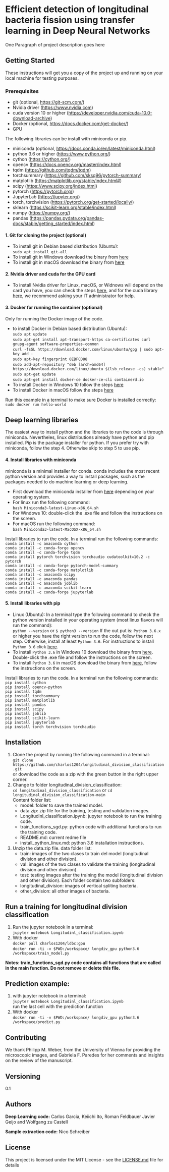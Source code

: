 # Efficient detection of longitudinal bacteria fission using transfer learning in Deep Neural Networks

One Paragraph of project description goes here

## Getting Started
These instructions will get you a copy of the project up and running on your local machine for testing purposes.

### Prerequisites
* git (optional, https://git-scm.com/)
* Nvidia driver (https://www.nvidia.com)
* cuda version 10 or higher (https://developer.nvidia.com/cuda-10.0-download-archive)
* Docker (optional, https://docs.docker.com/get-docker/)
* GPU

The following libraries can be install with miniconda or pip.
* miniconda (optional, https://docs.conda.io/en/latest/miniconda.html)
* python 3.6 or higher (https://www.python.org/)
* cython (https://cython.org/)
* opencv (https://docs.opencv.org/master/index.html)
* tqdm (https://github.com/tqdm/tqdm)
* torchsummary (https://github.com/sksq96/pytorch-summary)
* matplotlib (https://matplotlib.org/stable/index.html#)
* scipy (https://www.scipy.org/index.html)
* pytorch (https://pytorch.org/)
* JupyterLab (https://jupyter.org/)
* torch, torchvision (https://pytorch.org/get-started/locally/)
* sklearn (https://scikit-learn.org/stable/index.html)
* numpy (https://numpy.org/)
* pandas (https://pandas.pydata.org/pandas-docs/stable/getting_started/index.html)

#### 1. Git for cloning the project (optional)
* To install git in Debian based distribution (Ubuntu):<br>
`sudo apt install git-all` 
* To install git in Windows download the binary from [here](https://git-scm.com/download/win)
* To install git in macOS download the binary from [here](https://git-scm.com/download/mac)

#### 2. Nvidia driver and cuda for the GPU card
* To install Nvidia driver for Linux, macOS, or Widnows will depend on the card you have, you can check the steps [here](https://www.nvidia.com/Download/index.aspx?lang=en-us), and for the cuda library [here](https://developer.nvidia.com/cuda-10.0-download-archive), we recommend asking your IT administrator for help.

#### 3. Docker for running the container (optional)
Only for running the Docker image of the code.
* to install Docker in Debian based distribution (Ubuntu):<br>
`sudo apt update`<br>
`sudo apt-get install apt-transport-https ca-certificates curl gnupg-agent software-properties-common`<br>
`curl -fsSL https://download.docker.com/linux/ubuntu/gpg | sudo apt-key add -`<br>
`sudo apt-key fingerprint 0EBFCD88`<br>
`sudo add-apt-repository "deb [arch=amd64] https://download.docker.com/linux/ubuntu $(lsb_release -cs) stable"`<br>
`sudo apt-get update`<br>
`sudo apt-get install docker-ce docker-ce-cli containerd.io`
* To install Docker in Windows 10 follow the steps [here](https://docs.docker.com/docker-for-windows/install/)
* To install Docker in macOS follow the steps [here](https://docs.docker.com/docker-for-mac/install/)

Run this example in a terminal to make sure Docker is installed correctly:<br>
`sudo docker run hello-world`

## Deep learning libraries
The easiest way to install python and the libraries to run the code is through miniconda. Nevertheles, linux distributions already have python and pip installed. Pip is the package installer for python. If you prefer try with miniconda, follow the step 4. Otherwise skip to step 5 to use pip.

#### 4. Install libraries with miniconda
miniconda is a minimal installer for conda. conda includes the most recent python version and provides a way to install packages, such as the packages needed to do machine learning or deep learning.
* First download the miniconda installer from [here](https://docs.conda.io/en/latest/miniconda.html#linux-installers) depending on your operating system.
* For linux run the following command:<br>
`bash Miniconda3-latest-Linux-x86_64.sh`
* For Windows 10: double-click the .exe file and follow the instructions on the screen.
* For macOS run the following command:<br>
`bash Miniconda3-latest-MacOSX-x86_64.sh`

Install libraries to run the code. In a terminal run the following commands:<br>
`conda install -c anaconda cython`<br>
`conda install -c conda-forge opencv`<br>
`conda install -c conda-forge tqdm`<br>
`conda install pytorch torchvision torchaudio cudatoolkit=10.2 -c pytorch`<br>
`conda install -c conda-forge pytorch-model-summary`<br>
`conda install -c conda-forge matplotlib`<br>
`conda install -c anaconda scipy`<br>
`conda install -c anaconda pandas`<br>
`conda install -c anaconda joblib`<br>
`conda install -c anaconda scikit-learn`<br>
`conda install -c conda-forge jupyterlab`<br>

#### 5. Install libraries with pip
* Linux (Ubuntu): In a terminal type the following command to check the python version installed in your operating system (most linux flavors will run the command):<br>
`python --version` or `$ python3 --version`
If the out put is: `Python 3.6.x` or higher you have the right version to run the code, follow the next step. Otherwise, install at least `Python 3.6`. For instructions to install `Python 3.6` click [here](install_python_linux.md).
* To install `Python 3.6` in Windows 10 download the binary from [here](https://www.python.org/ftp/python/3.6.8/python-3.6.8-amd64.exe). Double-click the .exe file and follow the instructions on the screen.
* To install `Python 3.6` in macOS download the binary from [here](https://www.python.org/ftp/python/3.6.8/python-3.6.8-macosx10.9.pkg), follow the instructions on the screen.

Install libraries to run the code. In a terminal run the following commands:<br>
`pip install cython`<br>
`pip install opencv-python`<br>
`pip install tqdm`<br>
`pip install torchsummary`<br>
`pip install matplotlib`<br>
`pip install pandas`<br>
`pip install scipy`<br>
`pip install joblib`<br>
`pip install scikit-learn`<br>
`pip install jupyterlab`<br>
`pip install torch torchvision torchaudio`


## Installation
1. Clone the project by running the following command in a terminal:<br>
`git clone https://github.com/charlos1204/longitudinal_division_classification.git`<br>
or download the code as a zip with the green button in the right upper corner.
2. Change to folder longitudinal_division_classification:<br>
`cd longitudinal_division_classification` or `cd longitudinal_division_classification-main`<br>
Content folder list:
    * model: folder to save the trained model.
    * data.zip: zip file for the training, testing and validation images.
    * Longitudinl_classification.ipynb: jupyter notebook to run the training code.
    * train_functions_sgd.py: python code with additional functions to run the training code.
    * README.md: current redme file
    * install_python_linux.md: python 3.6 installation instructions.
3. Unzip the data.zip file.
data folder list:
    * train: images of the two clases to train del model (longitudinal division and other division).
    * val: images of the two clases to validate the training (longitudinal division and other division).
    * test: testing images after the training the model (longitudinal division and other division).
Each folder contain two subfolders:
    * longitudinal_division: images of vertical spliting bacteria.
    * other_division: all other images of bacteria.

## Run a training for longitudinal division classification
1. Run the jupyter notebook in a terminal:<br>
`jupyter notebook Longitudinl_classification.ipynb`
2. With docker<br>
`docker pull charlos1204/ldbc:gpu`<br>
`docker run -ti -v $PWD:/workspace/ longdiv_gpu python3.6 /workspace/train_model.py`

**Notes: train_functions_sgd.py code contains all functions that are called in the main function. Do not remove or delete this file.**

## Prediction example:
1. with jupyter notebook in a terminal:<br>
`jupyter notebook Longitudinl_classification.ipynb`<br>
run the last cell with the prediction function
2. With docker<br>
`docker run -ti -v $PWD:/workspace/ longdiv_gpu python3.6 /workspace/predict.py`

## Contributing
We thank Philipp M. Weber, from the University of Vienna for providing the microscopic images, and Gabriela F. Paredes for her comments and insights on the review of the manuscript.

## Versioning
0.1

## Authors
**Deep Learning code:**
Carlos Garcia, Keiichi Ito, Roman Feldbauer Javier Geijo and Wolfgang zu Castell

**Sample extraction code:**
Nico Schreiber

## License

This project is licensed under the MIT License - see the [LICENSE.md](LICENSE.md) file for details


